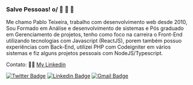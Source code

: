 ### Salve Pessoas! o/ :rocket: :rocket: :rocket: 

Me chamo Pablo Teixeira, trabalho com desenvolvimento web desde 2010, Sou Formado em Análise e desenvolvimento de sistemas e Pós graduado em Gerenciamento de projetos, tenho como foco na carreira o Front-End utilizando tecnologias com Javascript (ReactJS), porem também possuo experiências com Back-End, utilizei PHP com Codeigniter em vários sistemas e fiz alguns projetos pessoais com NodeJS/Typescript.

Contato: :male_detective: [My Linkedin](https://www.linkedin.com/in/pablo-teixeira-30713777/)

[![Twitter Badge](https://img.shields.io/badge/-@opabloteixeira-6633cc?style=flat-square&labelColor=6633cc&logo=twitter&logoColor=white&link=https://twitter.com/opabloteixeira)](https://twitter.com/opabloteixeira) 
[![Linkedin Badge](https://img.shields.io/badge/-Pablo%20Teixeira-6633cc?style=flat-square&logo=Linkedin&logoColor=white&link=https://www.linkedin.com/in/pablo-teixeira-30713777//)](https://www.linkedin.com/in/pablo-teixeira-30713777//) 
[![Gmail Badge](https://img.shields.io/badge/-pablopst@gmail.com-6633cc?style=flat-square&logo=Gmail&logoColor=white&link=mailto:pablopst@gmail.com)](mailto:pablopst@gmail.com)

